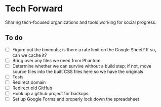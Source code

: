 # Tech Forward
Sharing tech-focused organizations and tools working for social progress.

## To do
- [ ] Figure out the timeouts; is there a rate limit on the Google Sheet? If so, can we cache it?
- [ ] Bring over any files we need from Phantom
- [ ] Determine whether we can survive without a build step; if not, move source files into the built CSS files here so we have the originals
- [ ] Tests
- [ ] Redirect domain
- [ ] Redirect old GitHub
- [ ] Hook up a github project for backups
- [ ] Set up Google Forms and properly lock down the spreadsheet
